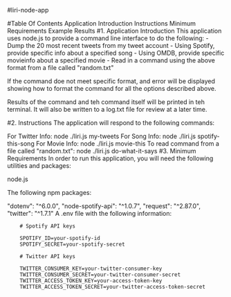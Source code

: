 #liri-node-app

#Table Of Contents
Application Introduction
Instructions
Minimum Requirements
Example Results
#1. Application Introduction
This application uses node.js to provide a command line interface to do the following: - Dump the 20 most recent tweets from my tweet account - Using Spotify, provide specific info about a specified song - Using OMDB, provide specific movieinfo about a specified movie - Read in a command using the above format from a file called "random.txt"

If the command doe not meet specific format, and error will be displayed showing how to format the command for all the options described above.

Results of the command and teh command itself will be printed in teh terminal. It will also be written to a log.txt file for review at a later time.

#2. Instructions
The application will respond to the following commands:

For Twitter Info:
    node ./liri.js my-tweets
For Song Info:
    node ./liri.js spotify-this-song <song title>
For Movie Info:
    node ./liri.js movie-this <movie title>
To read command from a file called "random.txt":
    node ./liri.js do-what-it-says
#3. Minimum Requirements
In order to run this application, you will need the following utilities and packages:

node.js

The following npm packages:

"dotenv": "^6.0.0",
"node-spotify-api": "^1.0.7",
"request": "^2.87.0",
"twitter": "^1.7.1"
A .env file with the following information:

        # Spotify API keys

        SPOTIFY_ID=your-spotify-id
        SPOTIFY_SECRET=your-spotify-secret

        # Twitter API keys

        TWITTER_CONSUMER_KEY=your-twitter-consumer-key
        TWITTER_CONSUMER_SECRET=your-twitter-consumer-secret
        TWITTER_ACCESS_TOKEN_KEY=your-access-token-key
        TWITTER_ACCESS_TOKEN_SECRET=your-twitter-access-token-secret
